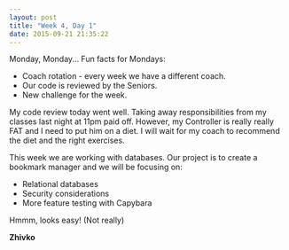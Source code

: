 ```yaml
---
layout: post
title: "Week 4, Day 1"
date: 2015-09-21 21:35:22
---
```

Monday, Monday... Fun facts for Mondays:

* Coach rotation - every week we have a different coach.
* Our code is reviewed by the Seniors.
* New challenge for the week.

My code review today went well. Taking away responsibilities from my classes last night at 11pm paid off. However, my Controller is really really FAT and I need to put him on a diet. I will wait for my coach to recommend the diet and the right exercises.

This week we are working with databases. Our project is to create a bookmark manager and we will be focusing on:

* Relational databases
* Security considerations
* More feature testing with Capybara

Hmmm, looks easy! (Not really)

__Zhivko__

